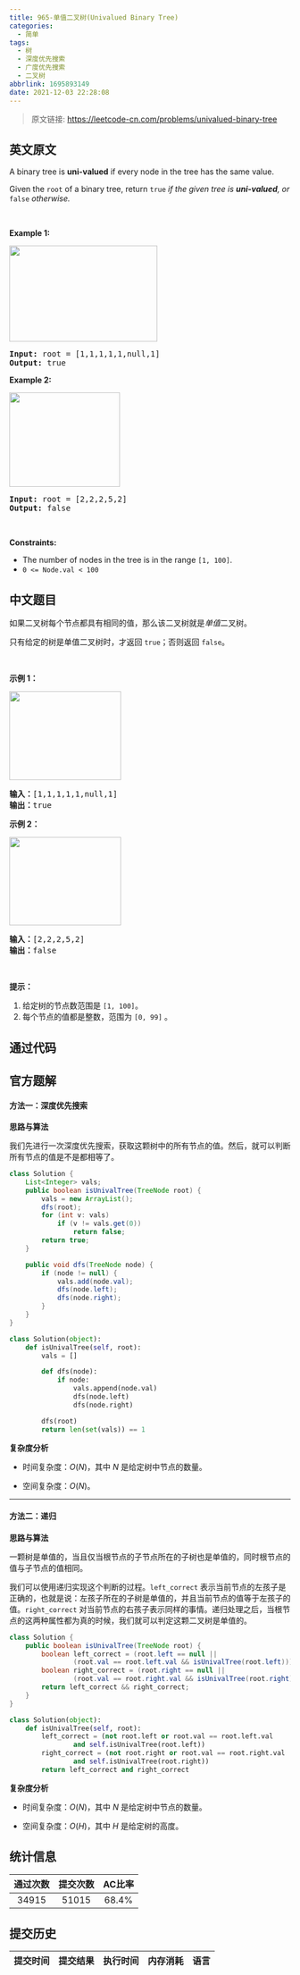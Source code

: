 ```yaml
---
title: 965-单值二叉树(Univalued Binary Tree)
categories:
  - 简单
tags:
  - 树
  - 深度优先搜索
  - 广度优先搜索
  - 二叉树
abbrlink: 1695893149
date: 2021-12-03 22:28:08
---
```


> 原文链接: https://leetcode-cn.com/problems/univalued-binary-tree


## 英文原文
<div><p>A binary tree is <strong>uni-valued</strong> if every node in the tree has the same value.</p>

<p>Given the <code>root</code> of a binary tree, return <code>true</code><em> if the given tree is <strong>uni-valued</strong>, or </em><code>false</code><em> otherwise.</em></p>

<p>&nbsp;</p>
<p><strong>Example 1:</strong></p>
<img alt="" src="https://assets.leetcode.com/uploads/2018/12/28/unival_bst_1.png" style="width: 265px; height: 172px;" />
<pre>
<strong>Input:</strong> root = [1,1,1,1,1,null,1]
<strong>Output:</strong> true
</pre>

<p><strong>Example 2:</strong></p>
<img alt="" src="https://assets.leetcode.com/uploads/2018/12/28/unival_bst_2.png" style="width: 198px; height: 169px;" />
<pre>
<strong>Input:</strong> root = [2,2,2,5,2]
<strong>Output:</strong> false
</pre>

<p>&nbsp;</p>
<p><strong>Constraints:</strong></p>

<ul>
	<li>The number of nodes in the tree is in the range <code>[1, 100]</code>.</li>
	<li><code>0 &lt;= Node.val &lt; 100</code></li>
</ul>
</div>

## 中文题目
<div><p>如果二叉树每个节点都具有相同的值，那么该二叉树就是<em>单值</em>二叉树。</p>

<p>只有给定的树是单值二叉树时，才返回&nbsp;<code>true</code>；否则返回 <code>false</code>。</p>

<p>&nbsp;</p>

<p><strong>示例 1：</strong></p>

<p><img alt="" src="https://assets.leetcode-cn.com/aliyun-lc-upload/uploads/2018/12/29/screen-shot-2018-12-25-at-50104-pm.png" style="height: 159px; width: 200px;"></p>

<pre><strong>输入：</strong>[1,1,1,1,1,null,1]
<strong>输出：</strong>true
</pre>

<p><strong>示例 2：</strong></p>

<p><img alt="" src="https://assets.leetcode-cn.com/aliyun-lc-upload/uploads/2018/12/29/screen-shot-2018-12-25-at-50050-pm.png" style="height: 158px; width: 200px;"></p>

<pre><strong>输入：</strong>[2,2,2,5,2]
<strong>输出：</strong>false
</pre>

<p>&nbsp;</p>

<p><strong>提示：</strong></p>

<ol>
	<li>给定树的节点数范围是&nbsp;<code>[1, 100]</code>。</li>
	<li>每个节点的值都是整数，范围为&nbsp;<code>[0, 99]</code>&nbsp;。</li>
</ol>
</div>

## 通过代码
<RecoDemo>
</RecoDemo>


## 官方题解
#### 方法一：深度优先搜索

**思路与算法**

我们先进行一次深度优先搜索，获取这颗树中的所有节点的值。然后，就可以判断所有节点的值是不是都相等了。

```java [himT7fHE-Java]
class Solution {
    List<Integer> vals;
    public boolean isUnivalTree(TreeNode root) {
        vals = new ArrayList();
        dfs(root);
        for (int v: vals)
            if (v != vals.get(0))
                return false;
        return true;
    }

    public void dfs(TreeNode node) {
        if (node != null) {
            vals.add(node.val);
            dfs(node.left);
            dfs(node.right);
        }
    }
}
```
```python [himT7fHE-Python]
class Solution(object):
    def isUnivalTree(self, root):
        vals = []

        def dfs(node):
            if node:
                vals.append(node.val)
                dfs(node.left)
                dfs(node.right)

        dfs(root)
        return len(set(vals)) == 1
```


**复杂度分析**

* 时间复杂度：$O(N)$，其中 $N$ 是给定树中节点的数量。

* 空间复杂度：$O(N)$。





---
#### 方法二：递归

**思路与算法**

一颗树是单值的，当且仅当根节点的子节点所在的子树也是单值的，同时根节点的值与子节点的值相同。

我们可以使用递归实现这个判断的过程。`left_correct` 表示当前节点的左孩子是正确的，也就是说：左孩子所在的子树是单值的，并且当前节点的值等于左孩子的值。`right_correct` 对当前节点的右孩子表示同样的事情。递归处理之后，当根节点的这两种属性都为真的时候，我们就可以判定这颗二叉树是单值的。

```java [5GyAMr2y-Java]
class Solution {
    public boolean isUnivalTree(TreeNode root) {
        boolean left_correct = (root.left == null ||
                (root.val == root.left.val && isUnivalTree(root.left)));
        boolean right_correct = (root.right == null ||
                (root.val == root.right.val && isUnivalTree(root.right)));
        return left_correct && right_correct;
    }
}
```
```python [5GyAMr2y-Python]
class Solution(object):
    def isUnivalTree(self, root):
        left_correct = (not root.left or root.val == root.left.val
                and self.isUnivalTree(root.left))
        right_correct = (not root.right or root.val == root.right.val
                and self.isUnivalTree(root.right))
        return left_correct and right_correct
```


**复杂度分析**

* 时间复杂度：$O(N)$，其中 $N$ 是给定树中节点的数量。

* 空间复杂度：$O(H)$，其中 $H$ 是给定树的高度。





## 统计信息
| 通过次数 | 提交次数 | AC比率 |
| :------: | :------: | :------: |
|    34915    |    51015    |   68.4%   |

## 提交历史
| 提交时间 | 提交结果 | 执行时间 |  内存消耗  | 语言 |
| :------: | :------: | :------: | :--------: | :--------: |
